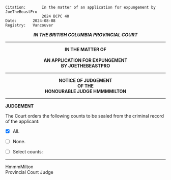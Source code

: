 	Citation:       In the matter of an application for expungement by JoeTheBeastPro
                	2024 BCPC 40
	Date:		2024-08-08
	Registry:	Vancouver

<p align="center"><b><i> IN THE BRITISH COLUMBIA PROVINCIAL COURT </b></i>

---

<p align="center"><b>
				IN THE MATTER OF
<br><br>			AN APPLICATION FOR EXPUNGEMENT 
<br>                            BY JOETHEBEASTPRO
<br>				

---

<p align="center">		
				NOTICE OF JUDGEMENT
<br>				OF THE
<br>				HONOURABLE JUDGE HMMMMILTON

</b>
	
---

**JUDGEMENT**

The Court orders the following counts to be sealed from the criminal record of the applicant:
- [x] All.
- [ ] None.
- [ ] Select counts:

	
---

HmmmMilton <br>
Provincial Court Judge
